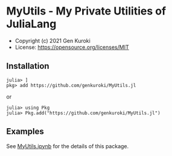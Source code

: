 # MyUtils - My Private Utilities of JuliaLang

<!--
[![Stable](https://img.shields.io/badge/docs-stable-blue.svg)](https://genkuroki.github.io/MyUtils.jl/stable)
[![Dev](https://img.shields.io/badge/docs-dev-blue.svg)](https://genkuroki.github.io/MyUtils.jl/dev)
[![Build Status](https://travis-ci.com/genkuroki/MyUtils.jl.svg?branch=master)](https://travis-ci.com/genkuroki/MyUtils.jl)
-->

* Copyright (c) 2021 Gen Kuroki
* License: https://opensource.org/licenses/MIT

## Installation

```
julia> ]
pkg> add https://github.com/genkuroki/MyUtils.jl
```

or

```
julia> using Pkg
julia> Pkg.add("https://github.com/genkuroki/MyUtils.jl")
```

## Examples

See [MyUtils.ipynb](https://github.com/genkuroki/MyUtils.jl/blob/main/MyUtils.ipynb) for the details of this package.
